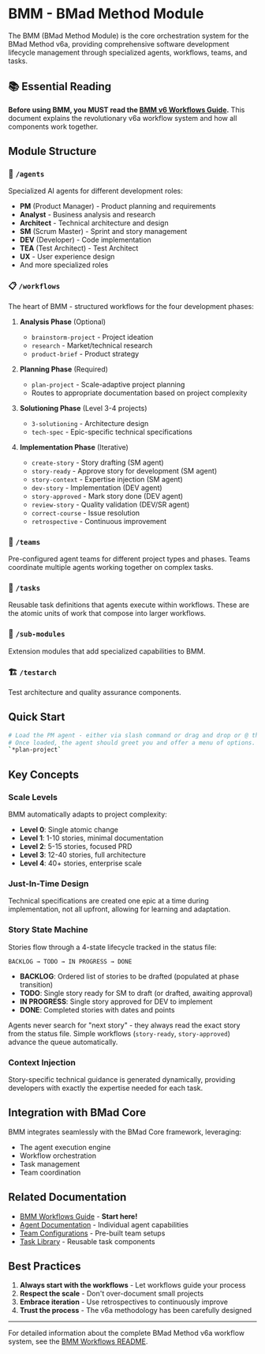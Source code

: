 # BMM - BMad Method Module

The BMM (BMad Method Module) is the core orchestration system for the BMad Method v6a, providing comprehensive software development lifecycle management through specialized agents, workflows, teams, and tasks.

## 📚 Essential Reading

**Before using BMM, you MUST read the [BMM v6 Workflows Guide](./workflows/README.md).** This document explains the revolutionary v6a workflow system and how all components work together.

## Module Structure

### 🤖 `/agents`

Specialized AI agents for different development roles:

- **PM** (Product Manager) - Product planning and requirements
- **Analyst** - Business analysis and research
- **Architect** - Technical architecture and design
- **SM** (Scrum Master) - Sprint and story management
- **DEV** (Developer) - Code implementation
- **TEA** (Test Architect) - Test Architect
- **UX** - User experience design
- And more specialized roles

### 📋 `/workflows`

The heart of BMM - structured workflows for the four development phases:

1. **Analysis Phase** (Optional)

   - `brainstorm-project` - Project ideation
   - `research` - Market/technical research
   - `product-brief` - Product strategy

2. **Planning Phase** (Required)

   - `plan-project` - Scale-adaptive project planning
   - Routes to appropriate documentation based on project complexity

3. **Solutioning Phase** (Level 3-4 projects)

   - `3-solutioning` - Architecture design
   - `tech-spec` - Epic-specific technical specifications

4. **Implementation Phase** (Iterative)
   - `create-story` - Story drafting (SM agent)
   - `story-ready` - Approve story for development (SM agent)
   - `story-context` - Expertise injection (SM agent)
   - `dev-story` - Implementation (DEV agent)
   - `story-approved` - Mark story done (DEV agent)
   - `review-story` - Quality validation (DEV/SR agent)
   - `correct-course` - Issue resolution
   - `retrospective` - Continuous improvement

### 👥 `/teams`

Pre-configured agent teams for different project types and phases. Teams coordinate multiple agents working together on complex tasks.

### 📝 `/tasks`

Reusable task definitions that agents execute within workflows. These are the atomic units of work that compose into larger workflows.

### 🔧 `/sub-modules`

Extension modules that add specialized capabilities to BMM.

### 🏗️ `/testarch`

Test architecture and quality assurance components.

## Quick Start

```bash
# Load the PM agent - either via slash command or drag and drop or @ the agent file.
# Once loaded, the agent should greet you and offer a menu of options. You can enter:
`*plan-project`
```

## Key Concepts

### Scale Levels

BMM automatically adapts to project complexity:

- **Level 0**: Single atomic change
- **Level 1**: 1-10 stories, minimal documentation
- **Level 2**: 5-15 stories, focused PRD
- **Level 3**: 12-40 stories, full architecture
- **Level 4**: 40+ stories, enterprise scale

### Just-In-Time Design

Technical specifications are created one epic at a time during implementation, not all upfront, allowing for learning and adaptation.

### Story State Machine

Stories flow through a 4-state lifecycle tracked in the status file:

```
BACKLOG → TODO → IN PROGRESS → DONE
```

- **BACKLOG**: Ordered list of stories to be drafted (populated at phase transition)
- **TODO**: Single story ready for SM to draft (or drafted, awaiting approval)
- **IN PROGRESS**: Single story approved for DEV to implement
- **DONE**: Completed stories with dates and points

Agents never search for "next story" - they always read the exact story from the status file. Simple workflows (`story-ready`, `story-approved`) advance the queue automatically.

### Context Injection

Story-specific technical guidance is generated dynamically, providing developers with exactly the expertise needed for each task.

## Integration with BMad Core

BMM integrates seamlessly with the BMad Core framework, leveraging:

- The agent execution engine
- Workflow orchestration
- Task management
- Team coordination

## Related Documentation

- [BMM Workflows Guide](./workflows/README.md) - **Start here!**
- [Agent Documentation](./agents/README.md) - Individual agent capabilities
- [Team Configurations](./teams/README.md) - Pre-built team setups
- [Task Library](./tasks/README.md) - Reusable task components

## Best Practices

1. **Always start with the workflows** - Let workflows guide your process
2. **Respect the scale** - Don't over-document small projects
3. **Embrace iteration** - Use retrospectives to continuously improve
4. **Trust the process** - The v6a methodology has been carefully designed

---

For detailed information about the complete BMad Method v6a workflow system, see the [BMM Workflows README](./workflows/README.md).
